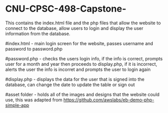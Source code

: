 # CNU-CPSC-498-Capstone-
This contains the index.html file and the php files that allow the website to connect to the database, allow users to login and display the user information from the database.  

#index.html - main login screen for the website, passes username and password to password.php

#password.php - checks the users login info, if the info is correct, prompts user for a month and year then proceeds to display.php, if it is incorrect, alerts the user the info is incorret and prompts the user to login again

#display.php - displays the data for the user that is signed into the database, can change the date to update the table or sign out

#asset folder - holds all of the images and designs that the website could use, this was adapted from https://github.com/awslabs/eb-demo-php-simple-app
